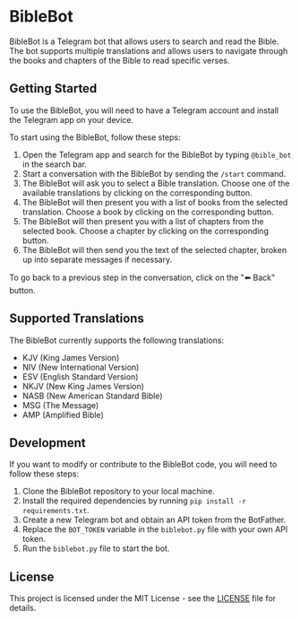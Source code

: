 # BibleBot

BibleBot is a Telegram bot that allows users to search and read the Bible. The bot supports multiple translations and allows users to navigate through the books and chapters of the Bible to read specific verses.

## Getting Started

To use the BibleBot, you will need to have a Telegram account and install the Telegram app on your device.

To start using the BibleBot, follow these steps:

1. Open the Telegram app and search for the BibleBot by typing `@bible_bot` in the search bar.
2. Start a conversation with the BibleBot by sending the `/start` command.
3. The BibleBot will ask you to select a Bible translation. Choose one of the available translations by clicking on the corresponding button.
4. The BibleBot will then present you with a list of books from the selected translation. Choose a book by clicking on the corresponding button.
5. The BibleBot will then present you with a list of chapters from the selected book. Choose a chapter by clicking on the corresponding button.
6. The BibleBot will then send you the text of the selected chapter, broken up into separate messages if necessary.

To go back to a previous step in the conversation, click on the "⬅️ Back" button.

## Supported Translations

The BibleBot currently supports the following translations:

- KJV (King James Version)
- NIV (New International Version)
- ESV (English Standard Version)
- NKJV (New King James Version)
- NASB (New American Standard Bible)
- MSG (The Message)
- AMP (Amplified Bible)

## Development

If you want to modify or contribute to the BibleBot code, you will need to follow these steps:

1. Clone the BibleBot repository to your local machine.
2. Install the required dependencies by running `pip install -r requirements.txt`.
3. Create a new Telegram bot and obtain an API token from the BotFather.
4. Replace the `BOT_TOKEN` variable in the `biblebot.py` file with your own API token.
5. Run the `biblebot.py` file to start the bot.

## License

This project is licensed under the MIT License - see the [LICENSE](LICENSE) file for details.
